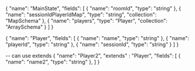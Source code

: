 {
      "name": "MainState",
      "fields": [
          {
              "name": "roomId",
              "type": "string"
          },
          {
              "name": "sessionIdPlayerIdMap",
              "type": "string",
              "collection": "MapSchema"
          },
          {
              "name": "players",
              "type": "Player",
              "collection": "ArraySchema"
          }
      ]
  }


{
    "name": "Player",
    "fields": [
        {
            "name": "name",
            "type": "string"
        },
        {
            "name": "playerId",
            "type": "string"
        },
        {
            "name": "sessionId",
            "type": "string"
        }
    ]
  }


  -- can use extends
{
    "name": "Player2",
    "extends" : "Player",
    "fields": [
        {
            "name": "name2",
            "type": "string"
        },
    ]
  }

